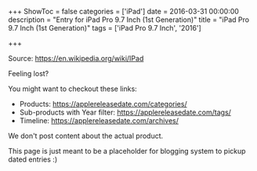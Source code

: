 +++
ShowToc = false
categories = ['iPad']
date = 2016-03-31 00:00:00
description = "Entry for iPad Pro 9.7 Inch (1st Generation)"
title = "iPad Pro 9.7 Inch (1st Generation)"
tags = ['iPad Pro 9.7 Inch', '2016']

+++

Source: https://en.wikipedia.org/wiki/IPad

Feeling lost?

You might want to checkout these links:
- Products: https://applereleasedate.com/categories/
- Sub-products with Year filter: https://applereleasedate.com/tags/
- Timeline: https://applereleasedate.com/archives/

We don't post content about the actual product. 



This page is just meant to be a placeholder for blogging system to pickup dated entries :)


